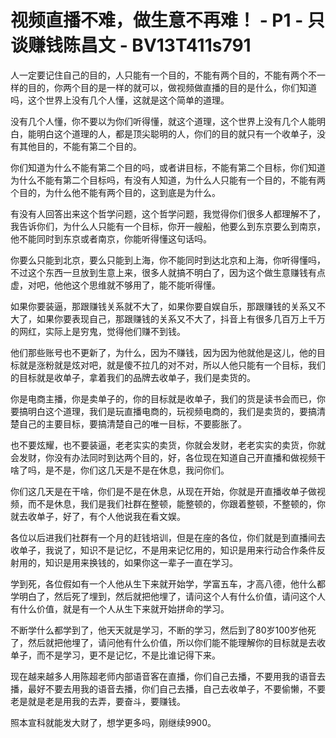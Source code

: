 # 视频直播不难，做生意不再难！ - P1 - 只谈赚钱陈昌文 - BV13T411s791

人一定要记住自己的目的，人只能有一个目的，不能有两个目的，不能有两个不一样的目的，你两个目的是一样的就可以，做视频做直播的目的是什么，你们知道吗，这个世界上没有几个人懂，这就是这个简单的道理。

没有几个人懂，你不要以为你们听得懂，就这个道理，这个世界上没有几个人能明白，能明白这个道理的人，都是顶尖聪明的人，你们的目的就只有一个收单子，没有其他目的，不能有第二个目的。

你们知道为什么不能有第二个目的吗，或者讲目标，不能有第二个目标，你们知道为什么不能有第二个目标吗，有没有人知道，为什么人只能有一个目的，不能有两个目的，为什么他不能有两个目的，这到底是为什么。

有没有人回答出来这个哲学问题，这个哲学问题，我觉得你们很多人都理解不了，我告诉你们，为什么人只能有一个目标，你开一艘船，他要么到东京要么到南京，他不能同时到东京或者南京，你能听得懂这句话吗。

你要么只能到北京，要么只能到上海，你不能同时到达北京和上海，你听得懂吗，不过这个东西一旦放到生意上来，很多人就搞不明白了，因为这个做生意赚钱有点虚，对吧，他他这个思维就不够用了，能不能听得懂。

如果你要装逼，那跟赚钱关系就不大了，如果你要自娱自乐，那跟赚钱的关系又不大了，如果你要表现自己，那跟赚钱的关系又不大了，抖音上有很多几百万上千万的网红，实际上是穷鬼，觉得他们赚不到钱。

他们那些账号也不更新了，为什么，因为不赚钱，因为因为他就他是这儿，他的目标就是涨粉就是炫对吧，就是傻不拉几的对不对，所以人他只能有一个目标，我们的目标就是收单子，拿着我们的品牌去收单子，我们是卖货的。

你是电商主播，你是卖单子的，你的目标就是收单子，我们的货是读书会而已，你要搞明白这个道理，我们是玩直播电商的，玩视频电商的，我们是卖货的，要搞清楚自己的主要目标，要搞清楚自己的唯一目标，不要膨胀了。

也不要炫耀，也不要装逼，老老实实的卖货，你就会发财，老老实实的卖货，你就会发财，你没有办法同时到达两个目的，好，各位现在知道自己开直播和做视频干啥了吗，是不是，你们这几天是不是在休息，我问你们。

你们这几天是在干啥，你们是不是在休息，从现在开始，你就是开直播收单子做视频，而不是休息，我们是我们社群在整顿，能整顿的，你跟着整顿，不整顿的，你就去收单子，好了，有个人他说我在看文娱。

各位以后进我们社群有一个月的赶钱培训，但是在座的各位，你们就是到直播间去收单子，我说了，知识不是记忆，不是用来记忆用的，知识是用来行动合作条件反射用的，知识是用来换钱的，如果你这一辈子一直在学习。

学到死，各位假如有一个人他从生下来就开始学，学富五车，才高八德，他什么都学明白了，然后死了埋到，然后就把他埋了，请问这个人有什么价值，请问这个人有什么价值，就是有一个人从生下来就开始拼命的学习。

不断学什么都学到了，他天天就是学习，不断的学习，然后到了80岁100岁他死了，然后就把他埋了，请问他有什么价值，所以你们能不能理解你的目标就是去收单子，而不是学习，更不是记忆，不是比谁记得下来。

现在越来越多人用陈超老师内部语音客在直播，你们自己去播，不要用我的语音去播，最好不要去用我的语音去播，你们自己去播，自己去收单子，不要偷懒，不要老是就是老是用我的去弄，要奋斗，要赚钱。

照本宣科就能发大财了，想学更多吗，刚继续9900。